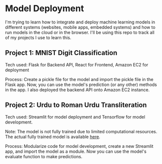 # Model Deployment
I'm trying to learn how to integrate and deploy machine learning models in different systems (websites, mobile apps, embedded systems) and how to run models in the cloud or in the browser. 
I'll be using this repo to track all of my projects I use to learn this.

## Project 1: MNIST Digit Classification 
Tech used: Flask for Backend API, React for Frontend, Amazon EC2 for deployment

Process: Create a pickle file for the model and import the pickle file in the Flask app. Now, you can use the model's prediction (or any other) methods in the app. I also deployed the backend API onto Amazon EC2 instance.


## Project 2: Urdu to Roman Urdu Transliteration
Tech used: Streamlit for model deployment and Tensorflow for model development.

Note: The model is not fully trained due to limited computational resources. The actual fully trained model is available [here](https://github.com/sumairijazhashmi/urdu-roman-transliterator).

Process: Modularize code for model development, create a new Streamlit app, and import the model as a module. Now you can use the model's evaluate function to make predictions.
